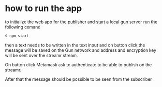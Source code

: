 # how to run the app


to initialize the web app for the publisher and start a local gun server run the following comand

```sh
$ npm start
```

then a text needs to be written in the text input and on button click the message will be saved on the
Gun network and address and encryption key will be sent over the streamr stream.

On button click Metamask ask to authenticate to be able to publish on the streamr.


After that the message should be possible to be seen from the subscriber


